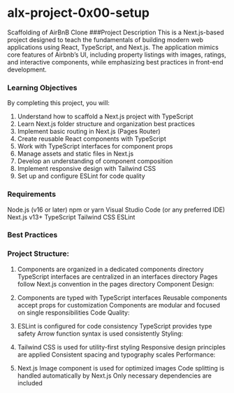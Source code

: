 # alx-project-0x00-setup
Scaffolding of AirBnB Clone
###Project Description
This is a Next.js-based project designed to teach the fundamentals of building modern web applications using React, TypeScript, and Next.js. The application mimics core features of Airbnb’s UI, including property listings with images, ratings, and interactive components, while emphasizing best practices in front-end development.

### Learning Objectives
By completing this project, you will:

1. Understand how to scaffold a Next.js project with TypeScript
2. Learn Next.js folder structure and organization best practices
3. Implement basic routing in Next.js (Pages Router)
4. Create reusable React components with TypeScript
5. Work with TypeScript interfaces for component props
6. Manage assets and static files in Next.js
7. Develop an understanding of component composition
8. Implement responsive design with Tailwind CSS
9. Set up and configure ESLint for code quality

### Requirements
Node.js (v16 or later)
npm or yarn
Visual Studio Code (or any preferred IDE)
Next.js v13+
TypeScript
Tailwind CSS
ESLint

### Best Practices
### Project Structure:

1. Components are organized in a dedicated components directory
TypeScript interfaces are centralized in an interfaces directory
Pages follow Next.js convention in the pages directory
Component Design:

2. Components are typed with TypeScript interfaces
Reusable components accept props for customization
Components are modular and focused on single responsibilities
Code Quality:

3. ESLint is configured for code consistency
TypeScript provides type safety
Arrow function syntax is used consistently
Styling:

4. Tailwind CSS is used for utility-first styling
Responsive design principles are applied
Consistent spacing and typography scales
Performance:

5. Next.js Image component is used for optimized images
Code splitting is handled automatically by Next.js
Only necessary dependencies are included
